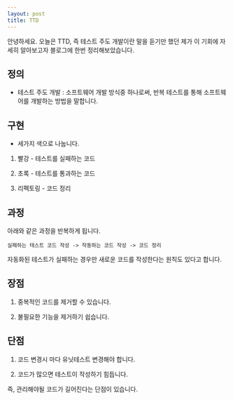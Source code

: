 ```yaml
---
layout: post
title: TTD
---
```


안녕하세요. 오늘은 TTD, 즉 테스트 주도 개발이란 말을 듣기만 했던 제가 이 기회에 자세히 알아보고자 블로그에 한번 정리해보았습니다.

## 정의 

* 테스트 주도 개발 : 소프트웨어 개발 방식중 하나로써, 반복 테스트를 통해 소프트웨어를 개발하는 방법을 말합니다.

## 구현

* 세가지 색으로 나눕니다.

1. 빨강 - 테스트를 실패하는 코드

1. 초록 - 테스트를 통과하는 코드

1. 리펙토링 - 코드 정리

## 과정

아래와 같은 과정을 반복하게 됩니다.

```실패하는 테스트 코드 작성 -> 작동하는 코드 작성 -> 코드 정리```

자동화된 테스트가 실패하는 경우만 새로운 코드를 작성한다는 원칙도 있다고 합니다.

## 장점

1. 중복적인 코드를 제거할 수 있습니다.

1. 불필요한 기능을 제거하기 쉽습니다.

## 단점 

1. 코드 변경시 마다 유닛테스트 변경해야 합니다.

1. 코드가 많으면 테스트이 작성하기 힘듭니다.

즉, 관리해야될 코드가 길어진다는 단점이 있습니다.